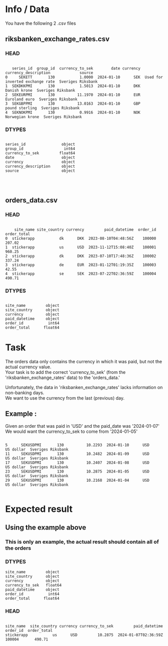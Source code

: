 
# Info / Data

You have the following 2 .csv files

## <strong> riksbanken_exchange_rates.csv </strong>
### HEAD
```

   series_id  group_id  currency_to_sek        date currency             currency_description             source
0     SEKETT       130           1.0000  2024-01-10      SEK  Used for inverted exchange rate  Sveriges Riksbank
1  SEKDKKPMI       130           1.5013  2024-01-10      DKK                     Danish krone  Sveriges Riksbank
2  SEKEURPMI       130          11.1970  2024-01-10      EUR                    Euroland euro  Sveriges Riksbank
3  SEKGBPPMI       130          13.0163  2024-01-10      GBP                   pound sterling  Sveriges Riksbank
4  SEKNOKPMI       130           0.9916  2024-01-10      NOK                  Norwegian krone  Sveriges Riksbank

```

### DTYPES
```

series_id                object
group_id                  int64
currency_to_sek         float64
date                     object
currency                 object
currency_description     object
source                   object


```

<br>

## <strong> orders_data.csv </strong>
### HEAD
```

    site_name site_country currency         paid_datetime  order_id  order_total
0  stickerapp           dk      DKK  2023-08-10T04:48:56Z    100000       207.02
1  stickerapp           us      USD  2023-11-12T15:08:40Z    100001       960.25
2  stickerapp           dk      DKK  2023-07-10T17:48:36Z    100002       337.24
3  stickerapp           de      EUR  2023-01-12T01:19:35Z    100003        42.55
4  stickerapp           se      SEK  2023-07-22T02:36:59Z    100004       490.71

```

### DTYPES
```

site_name         object
site_country      object
currency          object
paid_datetime     object
order_id           int64
order_total      float64

```

# Task

The orders data only contains the currency in which it was paid, but not the actual currency value.<br>
Your task is to add the correct 'currency_to_sek' (from the 'riksbanken_exchange_rates' data) to the 'orders_data.'<br>

Unfortunately, the data in 'riksbanken_exchange_rates' lacks information on non-banking days.<br>
We want to use the currency from the last (previous) day.<br>

## Example :

Given an order that was paid in 'USD' and the paid_date was '2024-01-07'<br>
We would want the currency_to_sek to come from '2024-01-05'<br>

```

5      SEKUSDPMI       130          10.2293  2024-01-10      USD            US dollar  Sveriges Riksbank
11     SEKUSDPMI       130          10.2482  2024-01-09      USD            US dollar  Sveriges Riksbank
17     SEKUSDPMI       130          10.2407  2024-01-08      USD            US dollar  Sveriges Riksbank
23     SEKUSDPMI       130          10.2875  2024-01-05      USD            US dollar  Sveriges Riksbank
29     SEKUSDPMI       130          10.2168  2024-01-04      USD            US dollar  Sveriges Riksbank


```

# Expected result

## Using the example above
### <strong> This is only an example, the actual result should contain all of the orders </strong>

### DTYPES

```
site_name         object
site_country      object
currency          object
currency_to_sek   float64
paid_datetime     object
order_id           int64
order_total      float64

```

### HEAD 

```

site_name  site_country currency currency_to_sek         paid_datetime  order_id  order_total
stickerapp           us      USD         10.2875  2024-01-07T02:36:59Z    100004       490.71

```